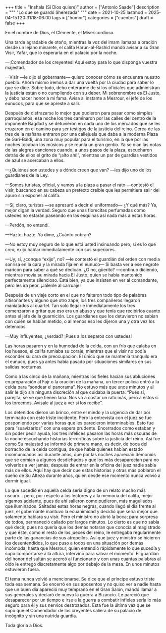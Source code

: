 +++
title = "Inshala (Si Dios quiere)"
author = ["Antonio Saade"]
description = """
  "Lo que se guardó Sherezada"
  """
date = 2021-10-25
lastmod = 2025-04-15T20:31:18-06:00
tags = ["humor"]
categories = ["cuentos"]
draft = false
+++

En el nombre de Dios, el Clemente, el Misericordioso.

Una tarde agradable de otoño, mientras la voz del imam llamaba a oración desde un lejano minarete, el califa Harún-al-Rashid mandó avisar a su Gran Visir, Yafar, que lo esperaría en el palacio por la noche.

—¡Comendador de los creyentes! Aquí estoy para lo que disponga vuestra majestad.

—Visir —le dijo el gobernante— quiero conocer cómo se encuentra nuestro pueblo. Ahora mismo iremos a dar una vuelta por la ciudad para saber lo que se dice. Sobre todo, debo enterarme de si los oficiales que administran la justicia están o no cumpliendo con su deber. Mi sobrenombre es El Justo, y debo hacer honor a mi fama. Avisa al instante a Mesrour, el jefe de los eunucos, para que se apreste a salir.

Después de disfrazarse lo mejor que pudieron para pasar como simples parroquianos, esa noche los tres caminaron por las calles del centro de la imponente Bagdad y se detuvieron en cada uno de los mercados que se les cruzaron en el camino para ser testigos de la justicia del reino. Cerca de las tres de la mañana entraron por una callejuela que daba a la moderna Plaza de Gari-Baldi, una zona muy popular para el turismo, en la que por las noches tocaban los músicos y se reunía un gran gentío. Ya se oían las notas de las alegres canciones cuando, a unos pasos de la plaza, escucharon detrás de ellos el grito de “¡alto ahí!”, mientras un par de guardias vestidos de azul se acercaban a ellos.

—¿Quiénes son ustedes y a dónde creen que van? —les dijo uno de los guardianes de la Ley.

—Somos turistas, oficial, y vamos a la plaza a pasar el rato —contestó el visir, buscando en su cabeza un pretexto creíble que les permitiera salir del apuro sin exponer al califa.

—Sí, claro, turistas —se apresuró a decir el uniformado— ¿Y qué más? Ya, mejor digan la verdad. Seguro que unas florecitas perfumadas como ustedes no estarán paseando en las esquinas así nada más a estas horas.

—Perdón, no entendí.

—Hazte, hazte. Ya dime, ¿Cuánto cobran?

—No estoy muy seguro de lo que está usted insinuando pero, si es lo que creo, exijo hablar inmediatamente con sus superiores.

—Uy, sí, ¿conque “exijo”, no? —le contestó el guardián del orden con media sonrisa en la cara y la mirada fija en el eunuco— Si basta ver a ese negrote maricón para saber a qué se dedican. ¿O no, güerito? —continuó diciendo, mientras movía su mirada hacia El Justo, quien se había mantenido perfectamente silencioso. Está bien, ya que insisten en ver al comandante, pero les irá peor. ¡Jálenle al carruaje!

Después de un viaje corto en el que no faltaron todo tipo de palabras altisonantes y alguno que otro zape, los tres compañeros llegaron maniatados al cuartel. Tan solo llegar e inmediatamente los tres comenzaron a gritar que eso era un abuso y que tenía que recibirlos cuanto antes el jefe de la guarnición. Los guardianes que los detuvieron no sabían con quién se habían metido, o al menos eso les dijeron una y otra vez los detenidos.

—Muy influyentes, ¿verdad? ¡Pues a los separos con ustedes!

Las horas pasaron y en la humedad de la celda, con un frío que calaba en los huesos, el califa rumiaba su coraje, mientras que el visir no podía esconder su cara de preocupación. El único que se mantenía tranquilo era el eunuco, pues ya antes había pasado por situaciones similares en sus salidas nocturnas.

Como a las cinco de la mañana, mientras los fieles hacían sus abluciones en preparación al Fajr o la oración de la mañana, un tercer policía entró a la celda para “sondear el panorama”. No estuvo más que unos minutos y al salir le dijo sin ninguna discreción al que cuidaba la puerta: “Pues sí, parejita, se ve que tienen lana. Nos va a costar un rato más, pero a estos sí los torcemos. Avísale al juez a ver si los recibe”.

Los detenidos dieron un brinco, entre el miedo y la urgencia de dar por terminado con este triste incidente. Pero la entrevista con el juez se fue posponiendo por varias horas que les parecieron interminables. Esto fue para “suavizarlos” con una espera prudente. Encerrados como estaban y sin poder pedir ayuda, los tres infelices pasaron las horas más oscuras de la noche escuchando historias terroríficas sobre la justicia del reino. Así fue como Su majestad se informó de primera mano, es decir, de boca del borracho de la celda contigua, de que había quienes habían estado incomunicados así durante años, que por las noches aparecían demonios que se comían a algunos desdichados y que los más desaparecían para no volverlos a ver jamás; después de entrar en la oficina del juez nadie sabía más de ellos. Aquí hay que decir que estas historias y otras más poblaron el sueño de Su Alteza durante años, quien desde ese momento nunca volvió a dormir igual.

Lo que sucedió en aquella celda sería digno de un relato mucho más oscuro… pero, por respeto a los lectores y a la memoria del califa, mejor sigamos adelante, pues de ahí salieron como pudieron, más magullados que iluminados. Saltadas estas horas negras, cuando llegó el día frente al juez, el gobernante mantuvo la ecuanimidad y decidió que sería mejor que solamente hablara su visir. Pero el ministro no abrió la boca; para sorpresa de todos, permaneció callado por largos minutos. Lo cierto es que no sabía qué decir, pues no quería que los demás notaran que conocía al magistrado y que éste, como el resto de los jueces del reino, le entregaba regularmente parte de las ganancias de sus atropellos. Así que juez y ministro se hicieron los desentendidos, lo que puso a todos en una situación por demás incómoda, hasta que Mesrour, quien entendió rápidamente lo que sucedía y supo comportarse a la altura, intervino para salvar el momento. El guardián del honor del sultán se acercó al funcionario y con unas cuantas palabras al oído le entregó discretamente algo por debajo de la mesa. En unos minutos estuvieron fuera.

El tema nunca volvió a mencionarse. Se dice que el príncipe estuvo triste toda esa semana. Se encerró en sus aposentos y no quiso ver a nadie hasta que un buen día apareció muy temprano en el Gran Salón, mandó llamar a sus generales y declaró de nuevo la guerra a Bizancio. Le pareció que desaparecer por un tiempo e irse a la guerra a combatir infieles sería lo más seguro para él y sus nervios destrozados. Esta fue la última vez que se supo que el Comendador de los creyentes saliera de su palacio de incógnito y sin una nutrida guardia.

Toda gloria a Dios.
